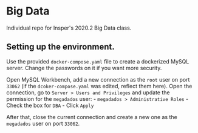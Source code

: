 # Big Data

Individual repo for Insper's 2020.2 Big Data class.

## Setting up the environment.

Use the provided `docker-compose.yaml` file to create a dockerized MySQL server. Change the passwords on it if you want more security.

Open MySQL Workbench, add a new connection as the `root` user on port `33062` (if the `dcoker-compose.yaml` was edited, reflect them here). Open the connection, go to `Server > Users and Privileges` and update the permission for the `megadados` user:
    - `megadados > Administrative Roles`
    - Check the box for `DBA`
    - Click `Apply`

After that, close the current connection and create a new one as the `megadados` user on port `33062`.

